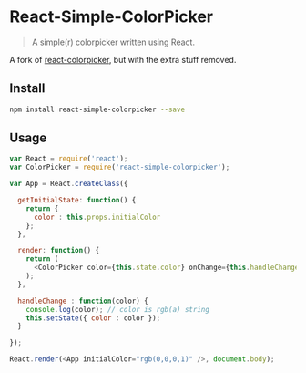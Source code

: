 # React-Simple-ColorPicker

> A simple(r) colorpicker written using React.

A fork of [react-colorpicker](https://github.com/stayradiated/react-colorpicker), but with the extra stuff removed.

## Install

```bash
npm install react-simple-colorpicker --save
```

## Usage

```javascript
var React = require('react');
var ColorPicker = require('react-simple-colorpicker');

var App = React.createClass({

  getInitialState: function() {
    return {
      color : this.props.initialColor
    };
  },

  render: function() {
    return (
      <ColorPicker color={this.state.color} onChange={this.handleChange} opacitySlider={true} />
    );
  },

  handleChange : function(color) {
    console.log(color); // color is rgb(a) string
    this.setState({ color : color });
  }

});

React.render(<App initialColor="rgb(0,0,0,1)" />, document.body);
```

